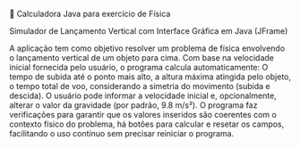 🧮 Calculadora Java para exercício de Física

Simulador de Lançamento Vertical com Interface Gráfica em Java (JFrame)


A aplicação tem como objetivo resolver um problema de física envolvendo o lançamento vertical de um objeto para cima. Com base na velocidade inicial fornecida pelo usuário, o programa calcula automaticamente: O tempo de subida até o ponto mais alto, a altura máxima atingida pelo objeto, o tempo total de voo, considerando a simetria do movimento (subida e descida).
O usuário pode informar a velocidade inicial e, opcionalmente, alterar o valor da gravidade (por padrão, 9.8 m/s²). O programa faz verificações para garantir que os valores inseridos são coerentes com o contexto físico do problema, há botões para calcular e resetar os campos, facilitando o uso contínuo sem precisar reiniciar o programa.
